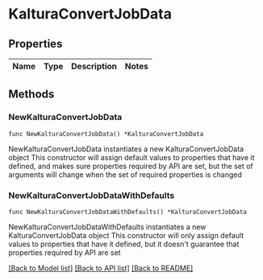 # KalturaConvertJobData

## Properties

Name | Type | Description | Notes
------------ | ------------- | ------------- | -------------

## Methods

### NewKalturaConvertJobData

`func NewKalturaConvertJobData() *KalturaConvertJobData`

NewKalturaConvertJobData instantiates a new KalturaConvertJobData object
This constructor will assign default values to properties that have it defined,
and makes sure properties required by API are set, but the set of arguments
will change when the set of required properties is changed

### NewKalturaConvertJobDataWithDefaults

`func NewKalturaConvertJobDataWithDefaults() *KalturaConvertJobData`

NewKalturaConvertJobDataWithDefaults instantiates a new KalturaConvertJobData object
This constructor will only assign default values to properties that have it defined,
but it doesn't guarantee that properties required by API are set


[[Back to Model list]](../README.md#documentation-for-models) [[Back to API list]](../README.md#documentation-for-api-endpoints) [[Back to README]](../README.md)


